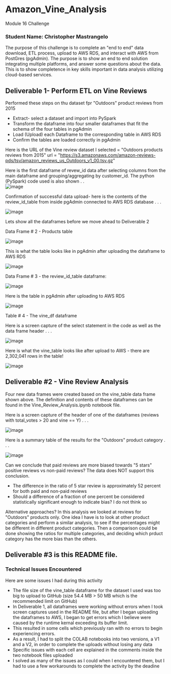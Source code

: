 # Amazon_Vine_Analysis
Module 16 Challenge

### Student Name: Christopher Mastrangelo 

The purpose of this challenge is to complete an "end to end" data download, ETL process, upload to AWS RDS, and interact with AWS from PostGres (pgAdmin).  The purpose is to show an end to end solution integrating multiple platforms, and answer some questions about the data.  This is to show completence in key skills important in data analysis utilizing cloud-based services. 

## Deliverable 1- Perform ETL on Vine Reviews

Performed these steps on thu dataset fpr "Outdoors" product reviews from 2015
- Extract- select a dataset and import into PySpark
- Transform the dataframe into four smaller dataframes that fit the schema of the four tables in pgAdmin
- Load (Upload) each Dataframe to the corresponding table in AWS RDS
- Confirm the tables are loaded correctly in pgAdmin

Here is the URL of the Vine review dataset I selected = "Outdoors products reviews from 2015"
url = "https://s3.amazonaws.com/amazon-reviews-pds/tsv/amazon_reviews_us_Outdoors_v1_00.tsv.gz"

Here is the first dataframe of revew_id data after selecting columns from the main dataframe and grouping/aggregating by customer_id.
The python (PySpark) code used is also shown . .  <br>
![image](https://user-images.githubusercontent.com/86205000/137646462-afc6eb92-0f20-418d-a498-4289a0e8019d.png)

Confirmation of successful data upload- here is the contents of the review_id_table from inside pgAdmin connected to AWS RDS database . . .  

![image](https://user-images.githubusercontent.com/86205000/137646697-5eb4e5b9-daf7-4990-bfb3-1defe337d4be.png)

Lets show all the dataframes before we move ahead to Deliverable 2

Data Frame # 2 - Products table

![image](https://user-images.githubusercontent.com/86205000/137649494-22b979b8-c5f5-4807-b826-f28696bbe4ad.png)

This is what the table looks like in pgAdmin after uploading the dataframe to AWS RDS

![image](https://user-images.githubusercontent.com/86205000/137649785-59e8191b-eca0-4602-86d9-992c2a073a59.png)




Data Frame # 3 - the review_id_table dataframe: 

![image](https://user-images.githubusercontent.com/86205000/137649464-9719b482-77ae-4581-b47b-a09fd4740bf4.png)

Here is the table in pgAdmin after uploading to AWS RDS

![image](https://user-images.githubusercontent.com/86205000/137651107-61cc50fa-75a0-4f34-8bcf-dbb516ce4f48.png)




Table # 4 - The vine_df dataframe

Here is a screen capture of the  select statement in the code as well as the data frame header . . . 

![image](https://user-images.githubusercontent.com/86205000/137649423-d58c35fc-15a3-402b-8e71-e6961faeb3ff.png)

Here is what the vine_table looks like after upload to AWS - there are 2,302,041 rows in the table! 

![image](https://user-images.githubusercontent.com/86205000/137650510-aecfa01a-cc9f-468c-adde-cd5a1309cce4.png)

## Deliverable #2 - Vine Review Analysis 

Four new data frames were created based on the vine_table data frame shown above.
The definition and contents of these dataframes can be found in the Vine_Review_Analysis.ipynb notebook file.

Here is a screen capture of the header of one of the dataframes (reviews with total_votes > 20 and vine == Y) . . .

![image](https://user-images.githubusercontent.com/86205000/137665533-41381cc0-aed8-406d-b04e-d6613072e78c.png)

Here is a summary table of the results for the "Outdoors" product category . . .

![image](https://user-images.githubusercontent.com/86205000/137663455-d6c0fe57-8614-4e99-99a5-09b5041e5e70.png)

Can we conclude that paid reviews are more biased towards "5 stars" positive reviews vs non-paid reviews?  The data does NOT support this conclusion. 
- The difference in the ratio of 5 star review is approximately 52 percent for both paid and non-paid reviews
- Should a difference of  a fraction of one percent be considered statistically significant enough to indicate bias? I do not think so

Alternative approaches?  In this analysis we looked at reviews for "Outdoors" products only. One idea I have is to look at other product categories and perform a similar analysis, to see if the percentages might be different in different product categories.  Then  a comparison could be done showing the ratios for multiple categories, and deciding which prduct category has the more bias than the others. 


## Deliverable #3 is this README file.

### Technical Issues Encountered

Here are some issues I had during this activity

- The file size of the vine_table dataframe for the dataset I used was too big to upload to GitHub (size 54.4 MB > 50 MB which is the recommended limit on GitHub)
- In Deliverable 1, all dataframes were working without errors when I took screen captures used in the README file, but after I began uploading the dataframes to AWS, I began to get errors which I believe were caused by the runtime kernal exceeding its buffer limit.  
- This resulted in some cells which previously ran with no errors to begin experiencing errors. 
- As a result, I had to split the COLAB notebooks into two versions, a V1 and a V2, in order to complete the uploads without losing any data
- Specific issues with each cell are explained in the comments inside the two notebook files uploaded
- I solved as many of the issues as I could when I encountered them, but I had to use a few workarounds to complete the activity by the deadine
